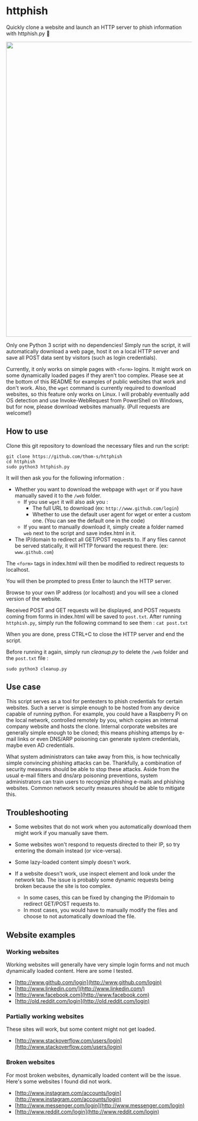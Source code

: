 # httphish
Quickly clone a website and launch an HTTP server to phish information with httphish.py 🐍

<p align="center"><img src="https://user-images.githubusercontent.com/45467550/50672479-58c7fd00-0fa6-11e9-85ce-8d29f1d72efc.png" width=800></p>

Only one Python 3 script with no dependencies! Simply run the script, it will automatically download a web page, host it on a local HTTP server and save all POST data sent by visitors (such as login credentials).

Currently, it only works on simple pages with `<form>` logins. It might work on some dynamically loaded pages if they aren't too complex. Please see at the bottom of this README for examples of public websites that work and don't work. Also, the `wget` command is currently required to download websites, so this feature only works on Linux. I will probably eventually add OS detection and use Invoke-WebRequest from PowerShell on Windows, but for now, please download websites manually. (Pull requests are welcome!)

## How to use

Clone this git repository to download the necessary files and run the script:
```Shell
git clone https://github.com/thom-s/httphish
cd httphish
sudo python3 httphish.py
```

It will then ask you for the following information : 

* Whether you want to download the webpage with `wget` or if you have manually saved it to the `/web` folder. 
    * If you use `wget` it will also ask you :
        * The full URL to download (ex: `http://www.github.com/login`)
        * Whether to use the default user agent for wget or enter a custom one. (You can see the default one in the code)
    * If you want to manually download it, simply create a folder named `web` next to the script and save index.html in it.
* The IP/domain to redirect all GET/POST requests to. If any files cannot be served statically, it will HTTP forward the request there. (ex: `www.github.com`)

The `<form>` tags in index.html will then be modified to redirect requests to localhost.

You will then be prompted to press Enter to launch the HTTP server.

Browse to your own IP address (or localhost) and you will see a cloned version of the website.

Received POST and GET requests will be displayed, and POST requests coming from forms in index.html will be saved to `post.txt`. After running `httphish.py`, simply run the following command to see them : `cat post.txt`

When you are done, press CTRL+C to close the HTTP server and end the script. 

Before running it again, simply run *cleanup.py* to delete the `/web` folder and the `post.txt` file :
```Shell
sudo python3 cleanup.py
```

## Use case

This script serves as a tool for pentesters to phish credentials for certain websites. Such a server is simple enough to be hosted from any device capable of running python. For example, you could have a Raspberry Pi on the local network, controlled remotely by you, which copies an internal company website and hosts the clone. Internal corporate websites are generally simple enough to be cloned; this means phishing attemps by e-mail links or even DNS/ARP poisoning can generate system credentials, maybe even AD credentials. 

What system administrators can take away from this, is how technically simple convincing phishing attacks can be. Thankfully, a combination of security measures should be able to stop these attacks. Aside from the usual e-mail filters and dns/arp poisoning preventions, system administrators can train users to recognize phishing e-mails and phishing websites. Common network security measures should be able to mitigate this.


## Troubleshooting

* Some websites that do not work when you automatically download them might work if you manually save them.

* Some websites won't respond to requests directed to their IP, so try entering the domain instead (or vice-versa). 

* Some lazy-loaded content simply doesn't work.

* If a website doesn't work, use inspect element and look under the network tab. The issue is probably some dynamic requests being broken because the site is too complex. 
    * In some cases, this can be fixed by changing the IP/domain to redirect GET/POST requests to. 
    * In most cases, you would have to manually modify the files and choose to not automatically download the file.

## Website examples

### Working websites

Working websites will generally have very simple login forms and not much dynamically loaded content. Here are some I tested.

* [http://www.github.com/login](http://www.github.com/login)
* [http://www.linkedin.com/](http://www.linkedin.com/)
* [http://www.facebook.com](http://www.facebook.com)
* [http://old.reddit.com/login](http://old.reddit.com/login)

### Partially working websites

These sites will work, but some content might not get loaded.

* [http://www.stackoverflow.com/users/login](http://www.stackoverflow.com/users/login)

### Broken websites

For most broken websites, dynamically loaded content will be the issue. Here's some websites I found did not work.

* [http://www.instagram.com/accounts/login](http://www.instagram.com/accounts/login)
* [http://www.messenger.com/login](http://www.messenger.com/login)
* [http://www.reddit.com/login](http://www.reddit.com/login)

